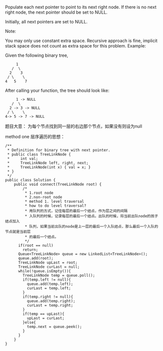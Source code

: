 Populate each next pointer to point to its next right node. If there is no next right node, the next pointer should be set to NULL.

Initially, all next pointers are set to NULL.

Note:

You may only use constant extra space.
Recursive approach is fine, implicit stack space does not count as extra space for this problem.
Example:

Given the following binary tree,

         1
       /  \
      2    3
     / \    \
    4   5    7

After calling your function, the tree should look like:

         1 -> NULL
       /  \
      2 -> 3 -> NULL
     / \    \
    4-> 5 -> 7 -> NULL

题目大意：
为每个节点找到同一层的右边那个节点，如果没有则设为null

method one 层序遍历的思想：

    /**
     * Definition for binary tree with next pointer.
     * public class TreeLinkNode {
     *     int val;
     *     TreeLinkNode left, right, next;
     *     TreeLinkNode(int x) { val = x; }
     * }
     */
    public class Solution {
        public void connect(TreeLinkNode root) {
            /*
             * 1.root node
             * 2.non-root node
             * method 1. level traversal
             * how to do level traversal?
             * 用队列的方式，记住每层的最后一个结点，作为层之间的间隔
             * 入队列的时候，记录每层的最后一个结点。出队的时候，将当前出队node的孩子结点加入
             * 队列，如果当前出队的node是上一层的最后一个入队结点，那么最后一个入队的节点就是当前层
             * 的最后一个结点。
             */
          if(root == null)
            return;
          Queue<TreeLinkNode> queue = new LinkedList<TreeLinkNode>();
          queue.add(root);
          TreeLinkNode upLast = root;
          TreeLinkNode curLast = null;
          while(!queue.isEmpty()){
            TreeLinkNode temp = queue.poll();
            if(temp.left != null){
              queue.add(temp.left);
              curLast = temp.left;
            }
            if(temp.right != null){
              queue.add(temp.right);
              curLast = temp.right;
            }
            if(temp == upLast){
              upLast = curLast;
            }else{
              temp.next = queue.peek();
            }
          }
        }
    }
